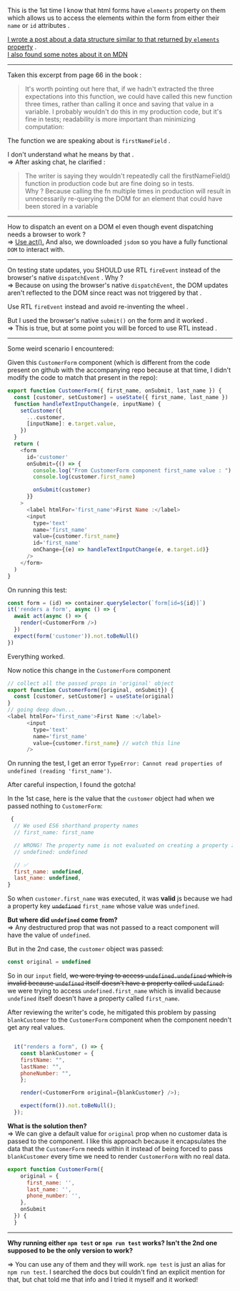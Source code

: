 This is the 1st time I know that html forms have `elements` property on them which allows us to access the elements within the form from either their `name` or `id` attributes . 

[I wrote a post about a data structure similar to that returned by `elements` property](https://www.linkedin.com/feed/update/urn:li:activity:7306986122742501377?utm_source=share&utm_medium=member_desktop&rcm=ACoAAD3bEekBlC1nsY33KuOk5ikw8548pMCHqPc) .  
[I also found some notes about it on MDN](https://developer.mozilla.org/en-US/docs/Web/API/HTMLFormElement/elements)
___

Taken this excerpt from page 66 in the book :  
>It's worth pointing out here that, if we hadn't extracted the three expectations into this function, we could have called this new function three times, rather than calling it once and saving that value in a variable. I probably wouldn't do this in my production code, but it's fine in tests; readability is more important than minimizing computation:  

The function we are speaking about is `firstNameField` .   

I don't understand what he means by that .   
=> After asking chat, he clarified :  
> The writer is saying they wouldn't repeatedly call the firstNameField() function in production code but are fine doing so in tests.  
> Why ? Because calling the fn multiple times in production will result in unnecessarily re-querying the DOM for an element that could have been stored in a variable 

___
How to dispatch an event on a DOM el even though event dispatching needs a browser to work ?  
=> [Use act().](https://react.dev/reference/react/act#dispatching-events-in-tests) And also, we downloaded `jsdom` so you have a fully functional `DOM` to interact with.
___
On testing state updates, you SHOULD use RTL `fireEvent` instead of the browser's native `dispatchEvent` . Why ?  
=> Because on using the browser's native `dispatchEvent`, the DOM updates aren't reflected to the DOM since react was not triggered by that . 

Use RTL `fireEvent` instead and avoid re-inventing the wheel .   

But I used the browser's native `submit()` on the form and it worked .  
=> This is true, but at some point you will be forced to use RTL instead . 
____

Some weird scenario I encountered:   

Given this `CustomerForm` component (which is different from the code present on github with the accompanying repo because at that time, I didn't modify the code to match that present in the repo):
```js
export function CustomerForm({ first_name, onSubmit, last_name }) {
  const [customer, setCustomer] = useState({ first_name, last_name })
  function handleTextInputChange(e, inputName) {
    setCustomer({
      ...customer,
      [inputName]: e.target.value,
    })
  }
  return (
    <form
      id='customer'
      onSubmit={() => {
        console.log("From CustomerForm component first_name value : ")
        console.log(customer.first_name)

        onSubmit(customer)
      }}
    >
      <label htmlFor='first_name'>First Name :</label>
      <input
        type='text'
        name='first_name'
        value={customer.first_name}
        id='first_name'
        onChange={(e) => handleTextInputChange(e, e.target.id)}
      />
    </form>
  )
}
```

On running this test:
```js
const form = (id) => container.querySelector(`form[id=${id}]`)
it('renders a form', async () => {
  await act(async () => {
    render(<CustomerForm />)
  })
  expect(form('customer')).not.toBeNull()
})
```
Everything worked.

Now notice this change in the `CustomerForm` component
```js
// collect all the passed props in 'original' object
export function CustomerForm({original, onSubmit}) {
  const [customer, setCustomer] = useState(original)
}
// going deep down...
<label htmlFor='first_name'>First Name :</label>
      <input
        type='text'
        name='first_name'
        value={customer.first_name} // watch this line
      />
```
On running the test, I get an error `TypeError: Cannot read properties of undefined (reading 'first_name')`.

After careful inspection, I found the gotcha!

In the 1st case, here is the value that the `customer` object  had when we passed nothing to `CustomerForm`:
```js
 {
  // We used ES6 shorthand property names
  // first_name: first_name

  // WRONG! The property name is not evaluated on creating a property ❌
  // undefined: undefined

  // ✅ 
  first_name: undefined,
  last_name: undefined,
}
```
So when `customer.first_name` was executed, it was **valid** js because we had a property key ~~`undefined`~~ `first_name` whose value was `undefined`.

**But where did `undefined` come from?**  
=> Any destructured prop that was not passed to a react component will have the value of `undefined`.

But in the 2nd case, the `customer` object was passed:  
```js
const original = undefined
```
So in our `input` field, ~~we were trying to access `undefined.undefined` which is invalid because `undefined` itself doesn't have a property called `undefined`.~~
we were trying to access `undefined.first_name` which is invalid because `undefined` itself doesn't have a property called `first_name`.

After reviewing the writer's code, he mitigated this problem by passing `blankCustomer` to the `CustomerForm` component when the component needn't get any real values.
```js

  it("renders a form", () => {
    const blankCustomer = {
    firstName: "",
    lastName: "",
    phoneNumber: "",
    };

    render(<CustomerForm original={blankCustomer} />);

    expect(form()).not.toBeNull();
  });
```

**What is the solution then?**  
=> We can give a default value for `original` prop when no customer data is passed to the component. I like this approach because it encapsulates the data that the `CustomerForm` needs within it instead of being forced to pass `blankCustomer` every time we need to render `CustomerForm` with no real data.
```js
export function CustomerForm({  
    original = {
      first_name: '',
      last_name: '',
      phone_number: '',
    }, 
    onSubmit  
  }) {
  }
```
____
**Why running either `npm test` or `npm run test` works? Isn't the 2nd one supposed to be the only version to work?**  

=> You can use any of them and they will work. `npm test` is just an alias for `npm run test`.
I searched the docs but couldn't find an explicit mention for that, but chat told me that info and I tried it myself and it worked!

